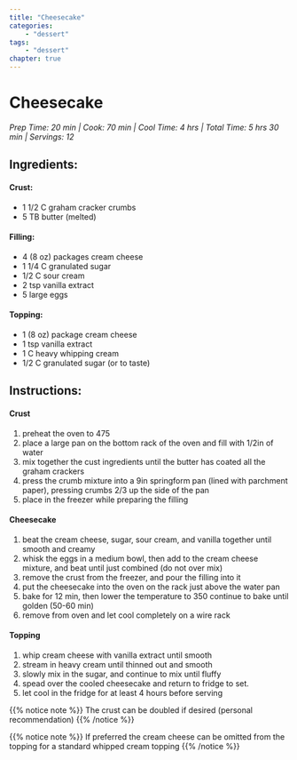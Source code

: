 ```yaml
---
title: "Cheesecake"
categories:
    - "dessert"
tags: 
    - "dessert"
chapter: true
---
```


# Cheesecake
*Prep Time: 20 min | Cook: 70 min | Cool Time: 4 hrs | Total Time: 5 hrs 30 min | Servings: 12*

## Ingredients:

#### Crust:

- 1 1/2 C graham cracker crumbs
- 5 TB butter (melted)

#### Filling:

- 4 (8 oz) packages cream cheese
- 1 1/4 C granulated sugar
- 1/2 C sour cream
- 2 tsp vanilla extract
- 5 large eggs

#### Topping:

- 1 (8 oz) package cream cheese
- 1 tsp vanilla extract
- 1 C heavy whipping cream
- 1/2 C granulated sugar (or to taste)

## Instructions:

#### Crust

1. preheat the oven to 475
1. place a large pan on the bottom rack of the oven and fill with 1/2in of water
1. mix together the cust ingredients until the butter has coated all the graham crackers
1. press the crumb mixture into a 9in springform pan (lined with parchment paper), pressing crumbs 2/3 up the side of the pan
1. place in the freezer while preparing the filling

#### Cheesecake

1. beat the cream cheese, sugar, sour cream, and vanilla together until smooth and creamy
1. whisk the eggs in a medium bowl, then add to the cream cheese mixture, and beat until just combined (do not over mix)
1. remove the crust from the freezer, and pour the filling into it
1. put the cheesecake into the oven on the rack just above the water pan
1. bake for 12 min, then lower the temperature to 350 continue to bake until golden (50-60 min)
1. remove from oven and let cool completely on a wire rack

#### Topping

1. whip cream cheese with vanilla extract until smooth
1. stream in heavy cream until thinned out and smooth
1. slowly mix in the sugar, and continue to mix until fluffy
1. spead over the cooled cheesecake and return to fridge to set.
1. let cool in the fridge for at least 4 hours before serving

{{% notice note %}} 
The crust can be doubled if desired (personal recommendation)
{{% /notice %}}

{{% notice note %}} 
If preferred the cream cheese can be omitted from the topping for a standard whipped cream topping
{{% /notice %}}
